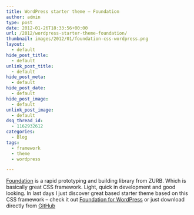 ```yaml
---
title: WordPress starter theme – Foundation
author: admin
type: post
date: 2012-01-26T18:33:56+00:00
url: /2012/wordpress-starter-theme-foundation/
thumbnail: images/2012/01/foundation-css-wordpress.png
layout:
  - default
hide_post_title:
  - default
unlink_post_title:
  - default
hide_post_meta:
  - default
hide_post_date:
  - default
hide_post_image:
  - default
unlink_post_image:
  - default
dsq_thread_id:
  - 1162932612
categories:
  - Blog
tags:
  - framework
  - theme
  - wordpress

---
```

[Foundation](http://foundation.zurb.com/) is a rapid prototyping and building library from ZURB. Which is basically great CSS framework. Light, quick in development and good looking. In last days I just discover great based starter theme based on this CSS framework &#8211; check it out [Foundation for WordPress](http://fwp.drewsymo.com/) or just download directly from [GitHub](https://github.com/drewsymo/Foundation)
